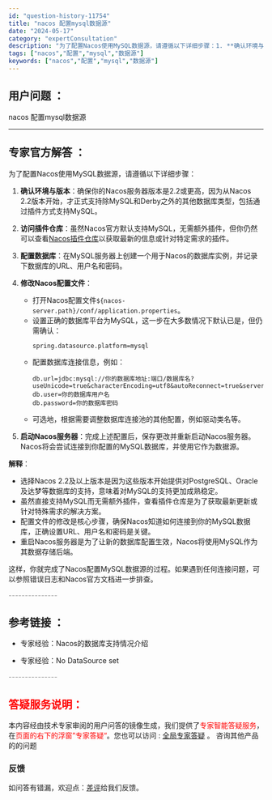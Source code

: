 ```yaml
---
id: "question-history-11754"
title: "nacos 配置mysql数据源"
date: "2024-05-17"
category: "expertConsultation"
description: "为了配置Nacos使用MySQL数据源，请遵循以下详细步骤：1. **确认环境与版本**：确保你的Nacos服务器版本是2.2或更高，因为从Nacos 2.2版本开始，才正式支持除MySQL和Derby之外的其他数据库类型，包括通过插件方式支持MySQL。2. **访问插件仓库**：虽然Nacos官"
tags: ["nacos","配置","mysql","数据源"]
keywords: ["nacos","配置","mysql","数据源"]
---
```


## 用户问题 ： 
 nacos 配置mysql数据源  

---------------
## 专家官方解答 ：

为了配置Nacos使用MySQL数据源，请遵循以下详细步骤：

1. **确认环境与版本**：确保你的Nacos服务器版本是2.2或更高，因为从Nacos 2.2版本开始，才正式支持除MySQL和Derby之外的其他数据库类型，包括通过插件方式支持MySQL。

2. **访问插件仓库**：虽然Nacos官方默认支持MySQL，无需额外插件，但你仍然可以查看[Nacos插件仓库](https://github.com/nacos-group/nacos-plugin)以获取最新的信息或针对特定需求的插件。

3. **配置数据库**：在MySQL服务器上创建一个用于Nacos的数据库实例，并记录下数据库的URL、用户名和密码。

4. **修改Nacos配置文件**：
   - 打开Nacos配置文件`${nacos-server.path}/conf/application.properties`。
   - 设置正确的数据库平台为MySQL，这一步在大多数情况下默认已是，但仍需确认：
     ```
     spring.datasource.platform=mysql
     ```
   - 配置数据库连接信息，例如：
     ```
     db.url=jdbc:mysql://你的数据库地址:端口/数据库名?useUnicode=true&characterEncoding=utf8&autoReconnect=true&serverTimezone=UTC
     db.user=你的数据库用户名
     db.password=你的数据库密码
     ```
   - 可选地，根据需要调整数据库连接池的其他配置，例如驱动类名等。

5. **启动Nacos服务器**：完成上述配置后，保存更改并重新启动Nacos服务器。Nacos将会尝试连接到你配置的MySQL数据库，并使用它作为数据源。

**解释**：
- 选择Nacos 2.2及以上版本是因为这些版本开始提供对PostgreSQL、Oracle及达梦等数据库的支持，意味着对MySQL的支持更加成熟稳定。
- 虽然直接支持MySQL而无需额外插件，查看插件仓库是为了获取最新更新或针对特殊需求的解决方案。
- 配置文件的修改是核心步骤，确保Nacos知道如何连接到你的MySQL数据库，正确设置URL、用户名和密码是关键。
- 重启Nacos服务器是为了让新的数据库配置生效，Nacos将使用MySQL作为其数据存储后端。

这样，你就完成了Nacos配置MySQL数据源的过程。如果遇到任何连接问题，可以参照错误日志和Nacos官方文档进一步排查。


<font color="#949494">---------------</font> 


## 参考链接 ：

* 专家经验：Nacos的数据库支持情况介绍 
 
 * 专家经验：No DataSource set 


 <font color="#949494">---------------</font> 
 


## <font color="#FF0000">答疑服务说明：</font> 

本内容经由技术专家审阅的用户问答的镜像生成，我们提供了<font color="#FF0000">专家智能答疑服务</font>，在<font color="#FF0000">页面的右下的浮窗”专家答疑“</font>。您也可以访问 : [全局专家答疑](https://answer.opensource.alibaba.com/docs/intro) 。 咨询其他产品的的问题

### 反馈
如问答有错漏，欢迎点：[差评](https://ai.nacos.io/user/feedbackByEnhancerGradePOJOID?enhancerGradePOJOId=13781)给我们反馈。
